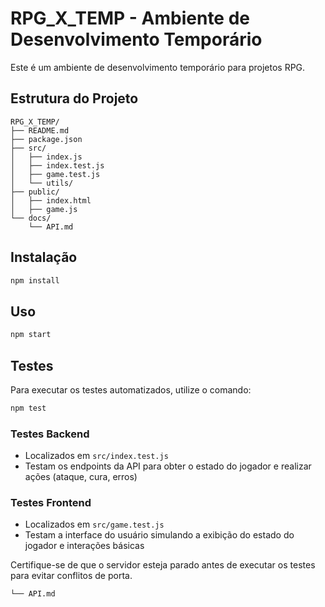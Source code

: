 # RPG_X_TEMP - Ambiente de Desenvolvimento Temporário

Este é um ambiente de desenvolvimento temporário para projetos RPG.

## Estrutura do Projeto

```
RPG_X_TEMP/
├── README.md
├── package.json
├── src/
│   ├── index.js
│   ├── index.test.js
│   ├── game.test.js
│   └── utils/
├── public/
│   ├── index.html
│   ├── game.js
└── docs/
    └── API.md
```

## Instalação

```bash
npm install
```

## Uso

```bash
npm start
```

## Testes

Para executar os testes automatizados, utilize o comando:

```bash
npm test
```

### Testes Backend

- Localizados em `src/index.test.js`
- Testam os endpoints da API para obter o estado do jogador e realizar ações (ataque, cura, erros)

### Testes Frontend

- Localizados em `src/game.test.js`
- Testam a interface do usuário simulando a exibição do estado do jogador e interações básicas

Certifique-se de que o servidor esteja parado antes de executar os testes para evitar conflitos de porta.

    └── API.md
